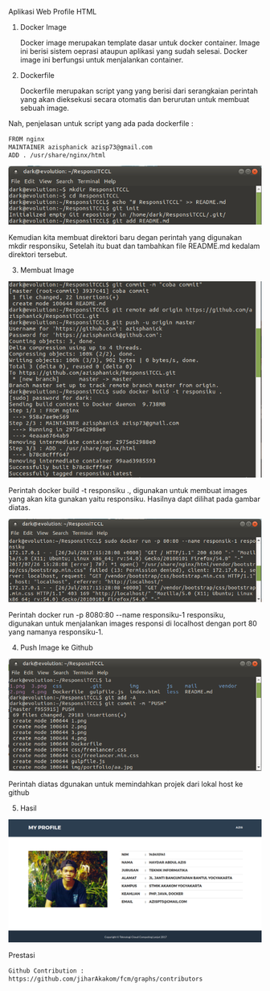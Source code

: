 Aplikasi Web Profile HTML

1. Docker Image

    Docker image merupakan template dasar untuk docker container. Image ini berisi sistem oeprasi ataupun aplikasi yang sudah selesai. Docker image ini berfungsi untuk menjalankan container.

2. Dockerfile

    Dockerfile merupakan script yang yang berisi dari serangkaian perintah yang akan dieksekusi secara otomatis dan berurutan untuk membuat sebuah image. 

Nah, penjelasan untuk script yang ada pada dockerfile :

    FROM nginx 
    MAINTAINER azisphanick azisp73@gmail.com
    ADD . /usr/share/nginx/html

![1.png](https://github.com/azisphanick/ResponsiTCCL/blob/master/1.png)


   Kemudian kita membuat direktori baru degan perintah yang digunakan mkdir responsiku, Setelah itu buat dan tambahkan file README.md kedalam direktori tersebut.
   
3. Membuat Image

![2.png](https://github.com/azisphanick/ResponsiTCCL/blob/master/2.png)

Perintah docker build -t responsiku ., digunakan untuk membuat images yang akan kita gunakan yaitu responsiku. Hasilnya dapt dilihat pada gambar diatas.

![3.png](https://github.com/azisphanick/ResponsiTCCL/blob/master/3.png)

Perintah docker run -p 8080:80 --name responsiku-1 responsiku, digunakan untuk menjalankan images responsi di localhost dengan port 80 yang namanya responsiku-1. 

4. Push Image ke Github

![5.png](https://github.com/azisphanick/ResponsiTCCL/blob/master/5.png)

Perintah diatas dgunakan untuk memindahkan projek dari lokal host ke github

5. Hasil
 
![4.png](https://github.com/azisphanick/ResponsiTCCL/blob/master/4.png)


Prestasi

    Github Contribution : https://github.com/jiharAkakom/fcm/graphs/contributors
